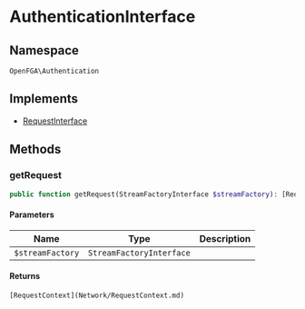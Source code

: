 # AuthenticationInterface


## Namespace
`OpenFGA\Authentication`

## Implements
* [RequestInterface](Requests/RequestInterface.md)



## Methods
### getRequest


```php
public function getRequest(StreamFactoryInterface $streamFactory): [RequestContext](Network/RequestContext.md)
```


#### Parameters
| Name | Type | Description |
|------|------|-------------|
| `$streamFactory` | `StreamFactoryInterface` |  |

#### Returns
`[RequestContext](Network/RequestContext.md)`

